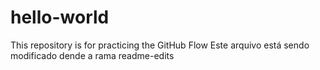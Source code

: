 # hello-world
This repository is for practicing the GitHub Flow
Este arquivo está sendo modificado dende a rama readme-edits
